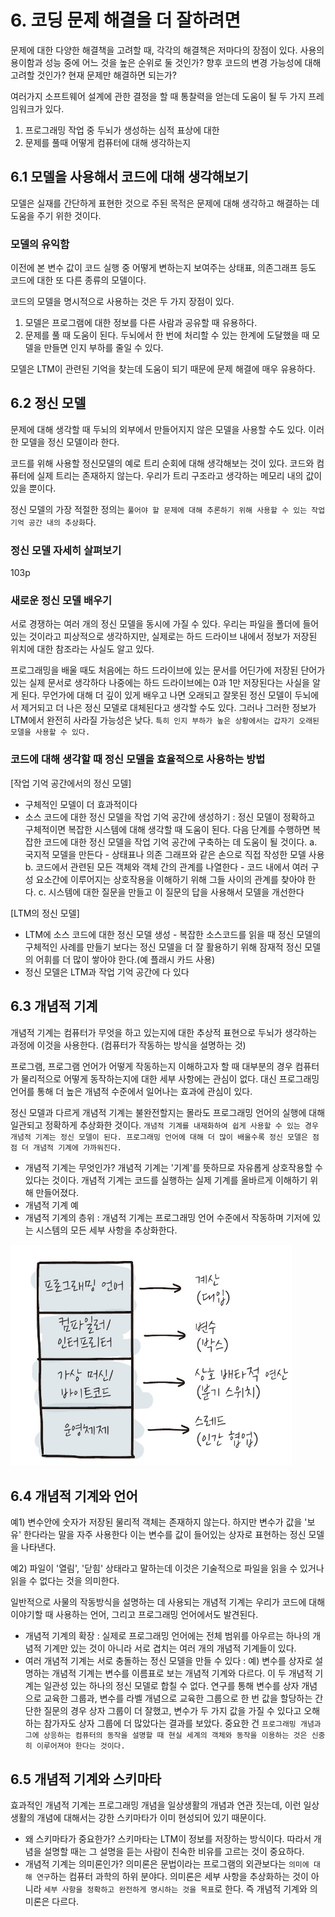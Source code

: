 # 6. 코딩 문제 해결을 더 잘하려면
문제에 대한 다양한 해결책을 고려할 때, 각각의 해결책은 저마다의 장점이 있다. 사용의 용이함과 성능 중에 어느 것을 높은 순위로 둘 것인가? 향후 코드의 변경 가능성에 대해 고려할 것인가? 현재 문제만 해결하면 되는가?

여러가지 소프트웨어 설계에 관한 결정을 할 때 통찰력을 얻는데 도움이 될 두 가지 프레임워크가 있다.
1. 프로그래밍 작업 중 두뇌가 생성하는 심적 표상에 대한
2. 문제를 풀때 어떻게 컴퓨터에 대해 생각하는지

## 6.1 모델을 사용해서 코드에 대해 생각해보기
모델은 실재를 간단하게 표현한 것으로 주된 목적은 문제에 대해 생각하고 해결하는 데 도움을 주기 위한 것이다.

### 모델의 유익함
이전에 본 변수 값이 코드 실행 중 어떻게 변하는지 보여주는 상태표, 의존그래프 등도 코드에 대한 또 다른 종류의 모델이다.

코드의 모델을 명시적으로 사용하는 것은 두 가지 장점이 있다.
1. 모델은 프로그램에 대한 정보를 다른 사람과 공유할 때 유용하다.
2. 문제를 풀 때 도움이 된다. 두뇌에서 한 번에 처리할 수 있는 한계에 도달했을 때 모델을 만들면 인지 부하를 줄일 수 있다.

모델은 LTM이 관련된 기억을 찾는데 도움이 되기 때문에 문제 해결에 매우 유용하다.

## 6.2 정신 모델
문제에 대해 생각할 때 두뇌의 외부에서 만들어지지 않은 모델을 사용할 수도 있다. 이러한 모델을 정신 모델이라 한다. 

코드를 위해 사용할 정신모델의 예로 트리 순회에 대해 생각해보는 것이 있다. 코드와 컴퓨터에 실제 트리는 존재하지 않는다. 우리가 트리 구조라고 생각하는 메모리 내의 값이 있을 뿐이다.

정신 모델의 가장 적절한 정의는 `풀어야 할 문제에 대해 추론하기 위해 사용할 수 있는 작업 기억 공간 내의 추상화`다.

### 정신 모델 자세히 살펴보기
103p

### 새로운 정신 모델 배우기
서로 경쟁하는 여러 개의 정신 모델을 동시에 가질 수 있다. 우리는 파일을 폴더에 들어있는 것이라고 피상적으로 생각하지만, 실제로는 하드 드라이브 내에서 정보가 저장된 위치에 대한 참조라는 사실도 알고 있다.

프로그래밍을 배울 때도 처음에는 하드 드라이브에 있는 문서를 어딘가에 저장된 단어가 있는 실제 문서로 생각하다 나중에는 하드 드라이브에는 0과 1만 저장된다는 사실을 알게 된다. 무언가에 대해 더 깊이 있게 배우고 나면 오래되고 잘못된 정신 모델이 두뇌에서 제거되고 더 나은 정신 모델로 대체된다고 생각할 수도 있다. 그러나 그러한 정보가 LTM에서 완전히 사라질 가능성은 낮다. `특히 인지 부하가 높은 상황에서는 갑자기 오래된 모델을 사용할 수 있다.`

### 코드에 대해 생각할 때 정신 모델을 효율적으로 사용하는 방법
[작업 기억 공간에서의 정신 모델]
* 구체적인 모델이 더 효과적이다
* 소스 코드에 대한 정신 모델을 작업 기억 공간에 생성하기 : 정신 모델이 정확하고 구체적이면 복잡한 시스템에 대해 생각할 때 도움이 된다. 다음 단계를 수행하면 복잡한 코드에 대한 정신 모델을 작업 기억 공간에 구축하는 데 도움이 될 것이다. 
   a. 국지적 모델을 만든다 - 상태표나 의존 그래프와 같은 손으로 직접 작성한 모델 사용
   b. 코드에서 관련된 모든 객체와 객체 간의 관계를 나열한다 - 코드 내에서 여러 구성 요소간에 이루어지는 상호작용을 이해하기 위해 그들 사이의 관계를 찾아야 한다. 
   c. 시스템에 대한 질문을 만들고 이 질문의 답을 사용해서 모델을 개선한다

[LTM의 정신 모델] 
* LTM에 소스 코드에 대한 정신 모델 생성 - 복잡한 소스코드를 읽을 때 정신 모델의 구체적인 사례를 만들기 보다는 정신 모델을 더 잘 활용하기 위해 잠재적 정신 모델의 어휘를 더 많이 쌓아야 한다.(예 플래시 카드 사용)
* 정신 모델은 LTM과 작업 기억 공간에 다 있다

## 6.3 개념적 기계
개념적 기계는 컴퓨터가 무엇을 하고 있는지에 대한 추상적 표현으로 두뇌가 생각하는 과정에 이것을 사용한다.
(컴퓨터가 작동하는 방식을 설명하는 것)

프로그램, 프로그램 언어가 어떻게 작동하는지 이해하고자 할 때 대부분의 경우 컴퓨터가 물리적으로 어떻게 동작하는지에 대한 세부 사항에는 관심이 없다. 대신 프로그래밍 언어를 통해 더 높은 개념적 수준에서 일어나는 효과에 관심이 있다.

정신 모델과 다르게 개념적 기계는 불완전할지는 몰라도 프로그래밍 언어의 실행에 대해 일관되고 정확하게 추상화한 것이다. `개념적 기계를 내재화하여 쉽게 사용할 수 있는 경우 개념적 기계는 정신 모델이 된다. 프로그래밍 언어에 대해 더 많이 배울수록 정신 모델은 점점 더 개념적 기계에 가까워진다.`

* 개념적 기계는 무엇인가? 개념적 기계는 '기계'를 뜻하므로 자유롭게 상호작용할 수 있다는 것이다.  개념적 기계는 코드를 실행하는 실제 기계를 올바르게 이해하기 위해 만들어졌다.
* 개념적 기계 예
* 개념적 기계의 층위 : 개념적 기계는 프로그래밍 언어 수준에서 작동하며 기저에 있는 시스템의 모든 세부 사항을 추상화한다.

<img src="img/개념적 기계의 층위.jpeg" width="450px">

## 6.4 개념적 기계와 언어
예1) 변수안에 숫자가 저장된 물리적 객체는 존재하지 않는다. 하지만 변수가 값을 '보유' 한다라는 말을 자주 사용한다 이는 변수를 값이 들어있는 상자로 표현하는 정신 모델을 나타낸다.

예2) 파일이 '열림', '닫힘' 상태라고 말하는데 이것은 기술적으로 파일을 읽을 수 있거나 읽을 수 없다는 것을 의미한다.

일반적으로 사물의 작동방식을 설명하는 데 사용되는 개념적 기계는 우리가 코드에 대해 이야기할 때 사용하는 언어, 그리고 프로그래밍 언어에서도 발견된다.

* 개념적 기계의 확장 : 실제로 프로그래밍 언어에는 전체 범위를 아우르는 하나의 개념적 기계만 있는 것이 아니라 서로 겹치는 여러 개의 개념적 기계들이 있다.
* 여러 개념적 기계는 서로 충돌하는 정신 모델을 만들 수 있다 : 예) 변수를 상자로 설명하는 개념적 기계는 변수를 이름표로 보는 개념적 기계와 다르다. 이 두 개념적 기계는 일관성 있는 하나의 정신 모델로 합칠 수 없다. 연구를 통해 변수를 상자 개념으로 교육한 그룹과, 변수를 라벨 개념으로 교육한 그룹으로 한 번 값을 할당하는 간단한 질문의 경우 상자 그룹이 더 잘했고, 변수가 두 가지 값을 가질 수 있다고 오해하는 참가자도 상자 그룹에 더 많았다는 결과를 보았다. 중요한 건 `프로그래밍 개념과 그에 상응하는 컴퓨터의 동작을 설명할 때 현실 세계의 객체와 동작을 이용하는 것은 신중히 이루어져야 한다는 것이다.`

## 6.5 개념적 기계와 스키마타
효과적인 개념적 기계는 프로그래밍 개념을 일상생활의 개념과 연관 짓는데, 이런 일상 생활의 개념에 대해서는 강한 스키마타가 이미 현성되어 있기 때문이다.

* 왜 스키마타가 중요한가? 스키마타는 LTM이 정보를 저장하는 방식이다. 따라서 개념을 설명할 때는 그 설명을 듣는 사람이 친숙한 비유를 고르는 것이 중요하다.
* 개념적 기계는 의미론인가? 의미론은 문법이라는 프로그램의 외관보다는 `의미에 대해 연구`하는 컴퓨터 과학의 하위 분야다. 의미론은 세부 사항을 추상화하는 것이 아니라 `세부 사항을 정확하고 완전하게 명시하는 것을 목표`로 한다. 즉 개념적 기계와 의미론은 다르다.

